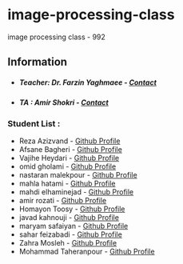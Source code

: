 # image-processing-class
image processing class - 992

## Information
* ##### Teacher: Dr. Farzin Yaghmaee - [Contact](f_yaghmaee@semnan.ac.ir)
* ##### TA : Amir Shokri - [Contact](amirshokri@semnan.ac.ir)

### Student List :
* Reza Azizvand - [Github Profile](https://github.com/RaAr7)
* Afsane Bagheri - [Github Profile](https://github.com/afsaneh427726)
* Vajihe Heydari - [Github Profile](https://github.com/vajihe7)
* omid gholami - [Github Profile](https://github.com/omidgholami74)
* nastaran malekpour - [Github Profile](https://github.com/nastaranm57)
* mahla hatami - [Github Profile](https://github.com/mahlamahdi)
* mahdi elhaminejad - [Github Profile](https://github.com/mahdielhami)
* amir rozati - [Github Profile](https://github.com/rozatius)
* Homayon Toosy - [Github Profile](https://github.com/Homayontoosy)
* javad kahnouji - [Github Profile](https://github.com/kahnoujavad)
* maryam safaiyan - [Github Profile](https://github.com/safaiyan)
* sahar feizabadi - [Github Profile](https://github.com/ssaharrf1375)
* Zahra Mosleh - [Github Profile](https://github.com/zmosleh83)
* Mohammad Taheranpour - [Github Profile](https://github.com/Mohammad-t-t)
